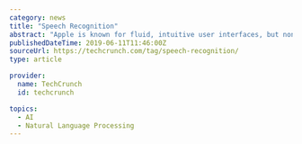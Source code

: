 ```yaml
---
category: news
title: "Speech Recognition"
abstract: "Apple is known for fluid, intuitive user interfaces, but none of that matters if you can't click, tap, or drag because you don't have a finger to do so with. For users with disabilities the company is"
publishedDateTime: 2019-06-11T11:46:00Z
sourceUrl: https://techcrunch.com/tag/speech-recognition/
type: article

provider:
  name: TechCrunch
  id: techcrunch

topics:
  - AI
  - Natural Language Processing
---
```

